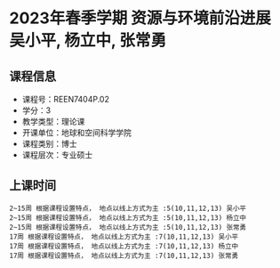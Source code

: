 # 2023年春季学期 资源与环境前沿进展 吴小平, 杨立中, 张常勇






## 课程信息

- 课程号：REEN7404P.02
- 学分：3
- 教学类型：理论课
- 开课单位：地球和空间科学学院
- 课程类别：博士
- 课程层次：专业硕士

## 上课时间

```
2~15周 根据课程设置特点， 地点以线上方式为主 :5(10,11,12,13) 吴小平
2~15周 根据课程设置特点， 地点以线上方式为主 :5(10,11,12,13) 杨立中
2~15周 根据课程设置特点， 地点以线上方式为主 :5(10,11,12,13) 张常勇
17周 根据课程设置特点， 地点以线上方式为主 :7(10,11,12,13) 吴小平
17周 根据课程设置特点， 地点以线上方式为主 :7(10,11,12,13) 杨立中
17周 根据课程设置特点， 地点以线上方式为主 :7(10,11,12,13) 张常勇
```

